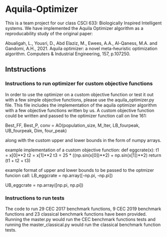 # Aquila-Optimizer
This is a team project for our class CSCI 633: Biologically Inspired Intelligent systems. We have implemented the Aquila Optimizer algorithm as a reproducability study of the original paper: 

Abualigah, L., Yousri, D., Abd Elaziz, M., Ewees, A.A., Al-Qaness, M.A. and Gandomi, A.H., 2021. Aquila optimizer: a novel meta-heuristic optimization algorithm. Computers & Industrial Engineering, 157, p.107250.


## Intstructions

### Instructions to run optimizer for custom objective functions
In order to use the optimizer on a custom objective function or test it out with a few simple objective functions, please use the aquila_optimizer.py file.
This file includes the implementation of the aquila optimizer algorithm with a few objective functions written by us. A custom objective function could be written and passed to the optimizer function call on line 161: 

Best_FF, Best_P, conv = AO(population_size, M_Iter, LB_fourpeak, UB_fourpeak, Dim, four_peak) 

along with the custom upper and lower bounds in the form of numpy arrays.

example implementation of a custom objective function:
def eggcrate(x):
    t1 = x[0]**2
    t2 = x[1]**2
    t3 = 25 * ((np.sin(x[0])**2) + np.sin(x[1])**2)
    return (t1 + t2 + t3)

example format of upper and lower bounds to be passed to the optmizer funcion call:
LB_eggcrate = np.array([-np.pi, -np.pi])

UB_eggcrate = np.array([np.pi, np.pi])

### Instructions to run tests 
The code to run 29 CEC 2017 benchmark functions, 9 CEC 2019 benchmark functions and 23 classical benchmark functions have been provided. 
Running the master.py would run the CEC benchmark functions tests and running the master_classical.py would run the classical benchmark function tests.


